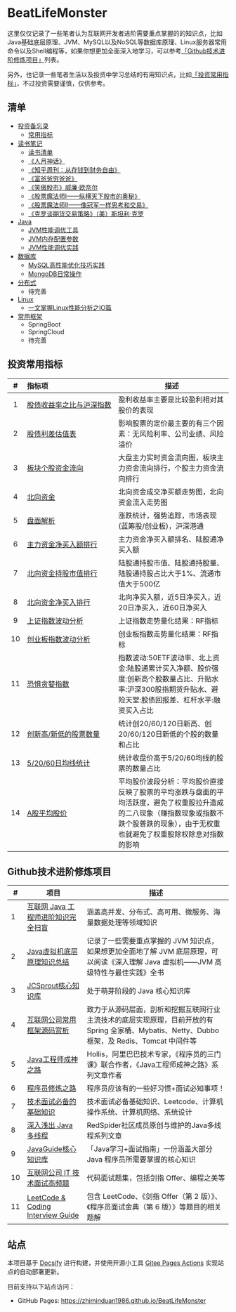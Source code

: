 # BeatLifeMonster
这里仅仅记录了一些笔者认为互联网开发者进阶需要重点掌握的的知识点，比如Java基础底层原理、JVM、MySQL以及NoSQL等数据库原理、Linux服务器常用命令以及Shell编程等，如果你想更加全面深入地学习，可以参考[「Github技术进阶修炼项目」](#Github技术进阶修炼项目)列表。

另外，也记录一些笔者生活以及投资中学习总结的有用知识点，比如[「投资常用指标」](#投资常用指标)，不过投资需要谨慎，仅供参考。

## 清单
* [投资备忘录](docs/投资备忘录/README.md)
    * [常用指标](docs/投资备忘录/README.md)
* [读书笔记](docs/读书笔记/README.md)
    * [读书清单](docs/读书笔记/读书清单.md)
    * [《人月神话》](docs/读书笔记/《人月神话》.md)
    * [《知乎周刊：从存钱到财务自由》](docs/读书笔记/《知乎周刊：从存钱罐到财务自由》.md)
    * [《富爸爸穷爸爸》](docs/读书笔记/《富爸爸穷爸爸》.md)
    * [《笑傲股市》威廉·欧奈尔](docs/读书笔记/《笑傲股市》威廉·欧奈尔.md)
    * [《股票魔法师I——纵横天下股市的奥秘》](docs/读书笔记/《股票魔法师I——纵横天下股市的奥秘》.md)
    * [《股票魔法师II——像冠军一样思考和交易》](docs/读书笔记/《股票魔法师II——像冠军一样思考和交易》.md)
    * [《克罗谈期货交易策略》（美）斯坦利·克罗](docs/读书笔记/《克罗谈期货交易策略》.md)
* [Java](docs/Java/README.md)
    * [JVM性能调优工具](docs/Java/JVM性能调优工具.md)
    * [JVM内存配置参数](docs/Java/JVM内存配置参数.md)
    * [JVM性能调优实践](docs/Java/JVM性能调优实践.md)
* [数据库](docs/数据库/README.md)
    * [MySQL高性能优化技巧实践](docs/数据库/MySQL高性能优化技巧实践.md)
    * [MongoDB日常操作](docs/数据库/MongoDB日常操作.md)
* [分布式](分布式/README.md)
    * 待完善
* [Linux](docs/Linux/README.md)
    * [一文掌握Linux性能分析之IO篇](docs/Linux/一文掌握Linux性能分析之IO篇.md)
* [常用框架](docs/常用框架/README.md)
    * SpringBoot
    * SpringCloud 
    * 待完善

## 投资常用指标

|  #   | 指标项 | 描述|
| :--: | :---------------------------- | ---------- |
|  1   | <span style="white-space:nowrap">[股债收益率之比与沪深指数](http://value500.com/ep.asp)</span> | 盈利收益率主要是比较盈利相对其股价的表现                     |
|  2   | [股债利差估值表](https://danjuanapp.com/valuation-table/jiucai) | 影响股票的定价最主要的有三个因素：无风险利率、公司业绩、风险溢价 |
|  3   | [板块个股资金流向](https://emdatah5.eastmoney.com/dc/zjlx/index) | 大盘主力实时资金流向图，板块主力资金流向排行，个股主力资金流向排行 |
|  4   | [北向资金](https://emrnweb.eastmoney.com/hsgt/home)        | 北向资金成交净买额走势图，北向资金流入走势图                 |
|  5   | [盘面解析](https://emdatah5.eastmoney.com/dc/nxfxb/index)    | 涨跌统计，强势追踪，市场表现(蓝筹股/创业板)，沪深港通        |
|  6   | [主力资金净买入额排行](http://www.iwencai.com/unifiedwap/result?w=%E4%B8%BB%E5%8A%9B%E8%B5%84%E9%87%91%E5%87%80%E4%B9%B0%E5%85%A5%E9%A2%9D%E6%8E%92%E5%90%8D%20%E9%99%86%E8%82%A1%E9%80%9A%E5%87%80%E4%B9%B0%E5%85%A5%E9%A2%9D&querytype=&issugs) | 主力资金净买入额排名、陆股通净买入额                         |
|  7   | [北向资金持股市值排行](http://www.iwencai.com/unifiedwap/result?w=%E9%99%86%E8%82%A1%E9%80%9A%E6%8C%81%E8%82%A1%E5%B8%82%E5%80%BC%20%E9%99%86%E8%82%A1%E9%80%9A%E6%8C%81%E8%82%A1%E9%87%8F%20%E9%99%86%E8%82%A1%E9%80%9A%E6%8C%81%E8%82%A1%E5%8D%A0%E6%AF%94%E5%A4%A7%E4%BA%8E1%25%20%E6%B5%81%E9%80%9A%E5%B8%82%E5%80%BC%E5%A4%A7%E4%BA%8E500%E4%BA%BF%20%E8%BF%913%E5%B9%B4ROE%E5%A4%A7%E4%BA%8E10%25&querytype=&issugs) | 陆股通持股市值、陆股通持股量、陆股通持股占比大于1%、流通市值大于500亿 |
|  8   | [北向资金净买入排行](https://emrnweb.eastmoney.com/zljc/list?type=1) | 北向净买入额，近5日净买入，近20日净买入，近60日净买入        |
|  9   | [上证指数波动分析](https://www.legulegu.com/stockdata/market-analysis-shanghai) | 上证指数走势量化结果：RF指标                                 |
|  10  | [创业板指数波动分析](https://www.legulegu.com/stockdata/market-analysis-chuangye) | 创业板指数走势量化结果：RF指标                               |
|  11  | [恐惧贪婪指数](http://www.funddb.cn/tool/fear)               | 指数波动:50ETF波动率、北上资金:陆股通累计买入净额、股价强度:创新高个股数量占比、升贴水率:沪深300股指期货升贴水、避险天堂:股债回报差、杠杆水平:融资买入占比 |
|  12  | [创新高/新低的股票数量](https://www.legulegu.com/stockdata/high-low-statistics) | 统计创20/60/120日新高、创20/60/120日新低的个股的数量和占比   |
|  13  | [5/20/60日均线统计](https://www.legulegu.com/stockdata/ma-statistics) | 统计收盘价高于5/20/60均线的股票的数量占比                    |
|  14  | [A股平均股价](https://www.legulegu.com/stockdata/market-analysis-average-price) | 平均股价波段分析：平均股价直接反映了股票的平均涨跌与盘面的平均活跃度，避免了权重股拉升造成的二八现象（赚指数现象或指数不跌个股普跌的现象），由于无权重也就避免了权重股除权除息对指数的影响 |

## Github技术进阶修炼项目

| #    | 项目                                                         | 描述                                                         |
| ---- | ------------------------------------------------------------ | ------------------------------------------------------------ |
| 1    | [互联网 Java 工程师进阶知识完全扫盲](https://doocs.github.io/advanced-java/#/) | 涵盖高并发、分布式、高可用、微服务、海量数据处理等领域知识   |
| 2    | [Java虚拟机底层原理知识总结](https://doocs.github.io/jvm/#/) | 记录了一些需要重点掌握的 JVM 知识点，如果想更加全面地了解 JVM 底层原理，可以阅读《深入理解 Java 虚拟机——JVM 高级特性与最佳实践》全书 |
| 3    | [JCSprout核心知识库](https://crossoverjie.top/JCSprout/#/) | 处于萌芽阶段的 Java 核心知识库                               |
| 4    | [互联网公司常用框架源码赏析](https://doocs.github.io/source-code-hunter/#/) | 致力于从源码层面，剖析和挖掘互联网行业主流技术的底层实现原理，目前开放的有 Spring 全家桶、Mybatis、Netty、Dubbo 框架，及 Redis、Tomcat 中间件等 |
| 5    | [Java工程师成神之路](https://hollischuang.github.io/toBeTopJavaer/#/menu) | Hollis，阿里巴巴技术专家，《程序员的三门课》联合作者，《Java工程师成神之路》系列文章作者 |
| 6    | [程序员修炼之路](https://github.com/CodingDocs/programmer-advancement) | 程序员应该有的一些好习惯+面试必知事项！                      |
| 7    | [技术面试必备的基础知识](http://www.cyc2018.xyz/)            | 技术面试必备基础知识、Leetcode、计算机操作系统、计算机网络、系统设计 |
| 8    | [深入浅出 Java 多线程](https://redspider.gitbook.io/concurrent/) | RedSpider社区成员原创与维护的Java多线程系列文章              |
| 9    | [JavaGuide核心知识库](https://snailclimb.gitee.io/javaguide/#/) | 「Java学习+面试指南」一份涵盖大部分 Java 程序员所需要掌握的核心知识 |
| 10   | [互联网公司 IT 技术面试高频题](https://doocs.gitee.io/coding-interview/#/) | 代码面试题集，包括剑指 Offer、编程之美等                     |
| 11   | [LeetCode & Coding Interview Guide](https://doocs.github.io/leetcode/#/) | 包含 LeetCode、《剑指 Offer（第 2 版）》、《程序员面试金典（第 6 版）》等题目的相关题解 |

## 站点
本项目基于 [Docsify](https://docsify.js.org) 进行构建，并使用开源小工具 [Gitee Pages Actions](https://github.com/yanglbme/gitee-pages-action) 实现站点的自动部署更新。

目前支持以下站点访问：

- GitHub Pages: https://zhiminduan1986.github.io/BeatLifeMonster